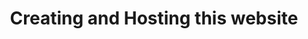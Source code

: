 ---
title: Creating and Hosting this website
category: jekyll
tags: [jekyll, ruby, github-pages]
---